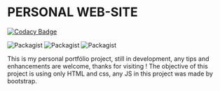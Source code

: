 # PERSONAL WEB-SITE

[![Codacy Badge](https://api.codacy.com/project/badge/Grade/f6ad5b6b22984e129ee03fc19e48e454)](https://app.codacy.com/app/isaacmeira/personalwb?utm_source=github.com&utm_medium=referral&utm_content=isaacmeira/personalwb&utm_campaign=Badge_Grade_Settings)

![Packagist](https://img.shields.io/packagist/l/doctrine/orm.svg)
![Packagist](https://img.shields.io/badge/HTML---%20-blue.svg)
![Packagist](https://img.shields.io/badge/CSS----ff69b4.svg)

This is my personal portfólio project, still in development, any tips and enhancements are welcome, thanks for visiting !
The objective of this project is using only HTML and css, any JS in this project was made by bootstrap.
